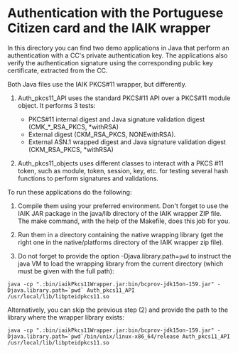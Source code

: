 # Authentication with the Portuguese Citizen card and the IAIK wrapper

In this directory you can find two demo applications in Java that perform an authentication with a CC's private authentication key. The applications also verify the authentication signature using the corresponding public key certificate, extracted from the CC.

Both Java files use the IAIK PKCS#11 wrapper, but differently.

1. Auth\_pkcs11\_API uses the standard PKCS#11 API over a PKCS#11 module object. It performs 3 tests:
    - PKCS#11 internal digest and Java signature validation digest (CMK\_\*\_RSA\_PKCS, \*withRSA)
    - External digest (CKM\_RSA\_PKCS, NONEwithRSA).
    - External ASN.1 wrapped digest and Java signature validation digest (CKM\_RSA\_PKCS, \*withRSA)
  
2. Auth\_pkcs11\_objects uses different classes to interact with a PKCS #11 token, such as module, token, session, key, etc. for testing several hash functions to perform signatures and validations.

To run these applications do the following:

1. Compile them using your preferred environment. Don't forget to use the IAIK JAR package in the java/lib directory of the IAIK wrapper ZIP file. The make command, with the help of the Makefile, does this job for you.

2. Run them in a directory containing the native wrapping library (get the right one in the native/platforms directory of the IAIK wrapper zip file).

3. Do not forget to provide the option -Djava.library.path=`pwd` to instruct the java VM to load the wrapping library from the current directory (which must be given with the full path):
    
```
java -cp ".:bin/iaikPkcs11Wrapper.jar:bin/bcprov-jdk15on-159.jar" -Djava.library.path=`pwd` Auth_pkcs11_API /usr/local/lib/libpteidpkcs11.so
```

Alternatively, you can skip the previous step (2) and provide the path to the library where the wrapper library exists:

```
java -cp ".:bin/iaikPkcs11Wrapper.jar:bin/bcprov-jdk15on-159.jar" -Djava.library.path=`pwd`/bin/unix/linux-x86_64/release Auth_pkcs11_API /usr/local/lib/libpteidpkcs11.so
```
